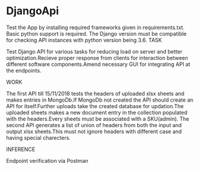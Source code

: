 # DjangoApi
Test the App by installing required frameworks given in requirements.txt. Basic python support is required. The Django version must be compatible for checking API instances with python version being 3.6.
TASK

Test Django API for various tasks for reducing load on server and better optimization.Recieve proper response from clients for interaction between different software components.Amend necessary GUI for integrating API at the endpoints.

WORK

The first API till 15/11/2018 tests the headers of uploaded xlsx sheets and makes entries in MongoDb.If MongoDb not created the API should create an API for itself.Further uploads take the created database for updation.The uploaded sheets makes a new document entry in the collection populated with the headers.Every sheets must be associated with a SKU(admin).
The second API generates a list of union of headers from both the input and output xlsx sheets.This must not ignore headers with different case and having special charecters.

INFERENCE

Endpoint verification via Postman
